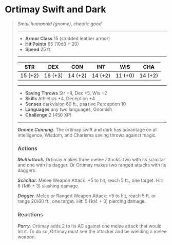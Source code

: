 # Ortimay Swift and Dark
>*Small humanoid (gnome), chaotic good*
>___
>- **Armor Class** 15 (studded leather armor)
>- **Hit Points** 65 (10d8 + 20)
>- **Speed** 25 ft. 
>___
>|STR|DEX|CON|INT|WIS|CHA|
>|:---:|:---:|:---:|:---:|:---:|:---:|
>|15 (+2)|16 (+3)|14 (+2)|14 (+2)|11 (+0)|14 (+2)|
>___
>- **Saving Throws** Str +4, Dex +5, Wis +2
>- **Skills** Athletics +4, Deception +4
>- **Senses** darkvision 60 ft., passive Perception 10
>- **Languages** any two languages, Gnomish
>- **Challenge** 2 (450 XP)
>___
>***Gnome Cunning.*** The ortimay swift and dark has advantage on all Intelligence, Wisdom, and Charisma saving throws against magic.  
>
>### Actions
>***Multiattack.*** Ortimay makes three melee attacks: two with its scimitar and one with its dagger. Or Ortimay makes two ranged attacks with its daggers.  
>
>***Scimitar.*** Melee Weapon Attack: +5 to hit, reach 5 ft., one target. Hit: 6 (1d6 + 3) slashing damage.  
>
>***Dagger.*** Melee  or Ranged Weapon Attack: +5 to hit, reach 5 ft. or range 20/60 ft., one target. Hit: 5 (1d4 + 3) piercing damage.  
>
>### Reactions
>***Parry.*** Ortimay adds 2 to its AC against one melee attack that would hit it. To do so, Ortimay must see the attacker and be wielding a melee weapon.